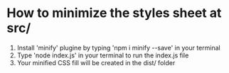 # How to minimize the styles sheet at src/

1. Install 'minify' plugine by typing 'npm i minify --save' in your terminal
1. Type 'node index.js' in your terminal to run the index.js file
2. Your minified CSS fill will be created in the dist/ folder